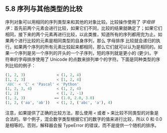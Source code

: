 ## 5.8 序列与其他类型的比较

序列对象可以用相同的序列类型来和其他的对象比较。比较操作使用了 *字母排序*：首先前两个元素会进行比较，如果它们不同，比较的结果就确定了；如果它们相同，接下来的两个元素再进行比较，以此类推，知道所有的序列都用完为止。如果两个进行比较的元素是相同类型的自身序列，那么 字母排序 比较就会递归的执行。如果两个序列的所有元素比较起来都相同，那么它们就可以认为是相同的。如果一个序列是另一个序列的开头的一个子序列，短的序列就是更小的 (更少)。字符串的字母排序使用了 Unicode 的点数来排列单个的字符。下面是同种类型的序列比较的例子：

```python
(1, 2, 3)              < (1, 2, 4)
[1, 2, 3]              < [1, 2, 4]
'ABC' < 'C' < 'Pascal' < 'Python'
(1, 2, 3, 4)           < (1, 2, 4)
(1, 2)                 < (1, 2, -1)
(1, 2, 3)             == (1.0, 2.0, 3.0)
(1, 2, ('aa', 'ab'))   < (1, 2, ('abc', 'a'), 4)
```

注意，如果提供了正确的比较方法，那么使用 `<` 或者 `>` 来比较不同类型的对象是合法的。举个例子，混合数字类型根据它们的数字的值来进行比较，所以 0 和 0.0 是相等的。否则，解释器会报 TypeError 的错误，而不是提供一个随机的排序。
